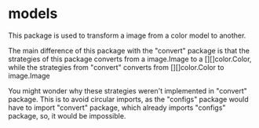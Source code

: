 # models

This package is used to transform a image from a color model to another.

The main difference of this package with the "convert" package is that the
strategies of this package converts from a image.Image to a [][]color.Color,
while the strategies from "convert" converts from [][]color.Color to image.Image

You might wonder why these strategies weren't implemented in "convert" package.
This is to avoid circular imports, as the "configs" package would have to
import "convert" package, which already imports "configs" package, so, it would
be impossible.
